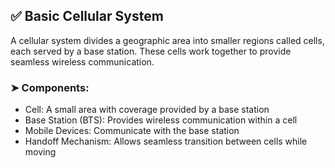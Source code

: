 ## ✅ Basic Cellular System
A cellular system divides a geographic area into smaller regions called cells, each served by a base station. These cells work together to provide seamless wireless communication.

### ➤ Components:
- Cell: A small area with coverage provided by a base station
- Base Station (BTS): Provides wireless communication within a cell
- Mobile Devices: Communicate with the base station
- Handoff Mechanism: Allows seamless transition between cells while moving



